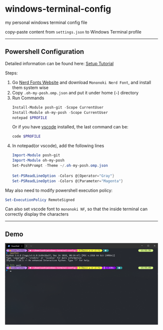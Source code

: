 # windows-terminal-config
my personal windows terminal config file

copy-paste content from `settings.json` to Windows Terminal profile

------

## Powershell Configuration  

Detailed information can be found here:
[Setup Tutorial](https://docs.microsoft.com/en-us/windows/terminal/tutorials/powerline-setup)  

Steps:  
1. Go [Nerd Fonts Website](https://www.nerdfonts.com/font-downloads) and download `Mononoki Nerd Font`, and install them system wise  
2. Copy `.oh-my-posh.omp.json` and put it under home (`~`) directory  
3. Run Commands
   ```powershell
   Install-Module posh-git -Scope CurrentUser  
   Install-Module oh-my-posh -Scope CurrentUser
   notepad $PROFILE
   ```  
   Or if you have [vscode](https://code.visualstudio.com/) installed, the last command can be:
   ```powershell
   code $PROFILE
   ```
4. In notepad(or vscode), add the following lines  
   ```powershell
   Import-Module posh-git
   Import-Module oh-my-posh
   Set-PoshPrompt -Theme ~/.oh-my-posh.omp.json
   
   Set-PSReadLineOption -Colors @{Operator="Gray"}
   Set-PSReadLineOption -Colors @{Parameter="Magenta"}
   ```

May also need to modify powershell execution policy:  
```powershell
Set-ExecutionPolicy RemoteSigned
```

Can also set vscode font to `mononoki NF`, so that the inside terminal can correctly display the characters  

------

## Demo  

![img](demo.png)
